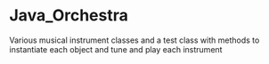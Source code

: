 # Java_Orchestra
Various musical instrument classes and a test class with methods to instantiate each object and tune and play each instrument
